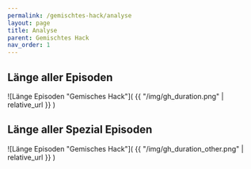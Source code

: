```yaml
---
permalink: /gemischtes-hack/analyse
layout: page
title: Analyse
parent: Gemischtes Hack
nav_order: 1
---
```


## Länge aller Episoden

![Länge Episoden "Gemisches Hack"]( {{ "/img/gh_duration.png" | relative_url  }} )

## Länge aller Spezial Episoden

![Länge Episoden "Gemisches Hack"]( {{ "/img/gh_duration_other.png" | relative_url  }} )
